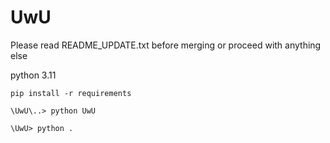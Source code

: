 # UwU

Please read README_UPDATE.txt before merging or proceed with anything else

python 3.11

```
pip install -r requirements
```

```
\UwU\..> python UwU
```

```
\UwU> python .
```